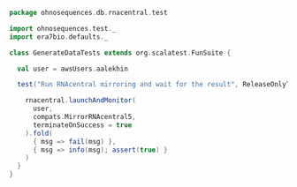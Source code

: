 
```scala
package ohnosequences.db.rnacentral.test

import ohnosequences.test._
import era7bio.defaults._

class GenerateDataTests extends org.scalatest.FunSuite {

  val user = awsUsers.aalekhin

  test("Run RNAcentral mirroring and wait for the result", ReleaseOnlyTest) {

    rnacentral.launchAndMonitor(
      user,
      compats.MirrorRNAcentral5,
      terminateOnSuccess = true
    ).fold(
      { msg => fail(msg) },
      { msg => info(msg); assert(true) }
    )
  }
}

```




[main/scala/blastDB.scala]: ../../main/scala/blastDB.scala.md
[main/scala/collectionUtils.scala]: ../../main/scala/collectionUtils.scala.md
[main/scala/csvUtils.scala]: ../../main/scala/csvUtils.scala.md
[main/scala/filterData.scala]: ../../main/scala/filterData.scala.md
[main/scala/rnacentral.scala]: ../../main/scala/rnacentral.scala.md
[test/scala/compats.scala]: compats.scala.md
[test/scala/generateData.scala]: generateData.scala.md
[test/scala/rnaCentral.scala]: rnaCentral.scala.md
[test/scala/runBundles.scala]: runBundles.scala.md
